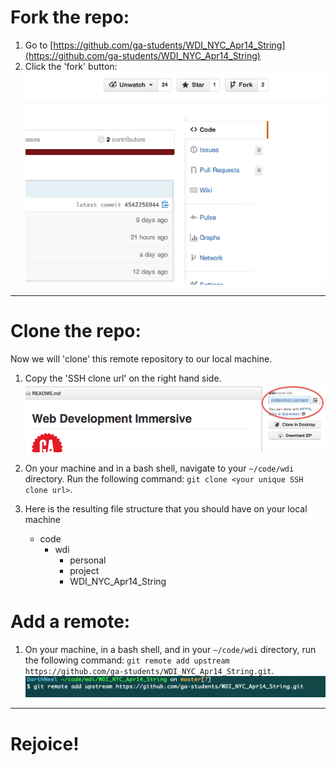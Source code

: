 # Fork the repo: 
1.  Go to [https://github.com/ga-students/WDI_NYC_Apr14_String](https://github.com/ga-students/WDI_NYC_Apr14_String)
2.  Click the 'fork' button: 
 ![fork a repo](./fork.png)
 
---

# Clone the repo:
Now we will 'clone' this remote repository to our local machine. 

1.  Copy the 'SSH clone url' on the right hand side.
![clone a repo](./clone_ssh.png)

2. 	On your machine and in a bash shell, navigate to your `~/code/wdi` directory.  Run the following command: `git clone <your unique SSH clone url>`.  

3.  Here is the resulting file structure that you should have on your local machine 
	- code
		- wdi
			- personal
			- project
			- WDI_NYC_Apr14_String 

# Add a remote: 
1.  On your machine, in a bash shell, and in your `~/code/wdi` directory, run the following command: `git remote add upstream https://github.com/ga-students/WDI_NYC_Apr14_String.git`.  
![an upstream remote](./upstream.png)

---
# Rejoice!